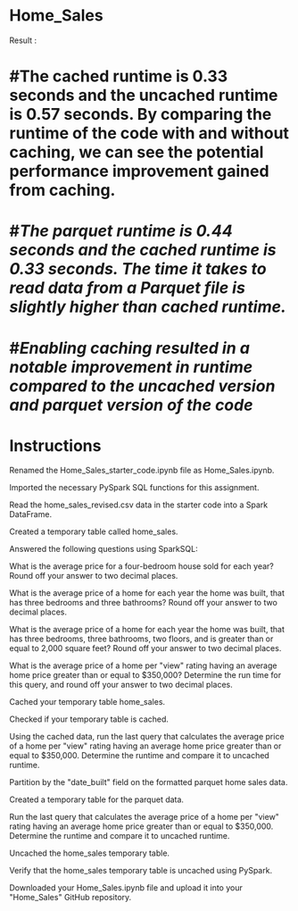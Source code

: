 # Home_Sales
Result : 
# #**The cached runtime is 0.33 seconds and the uncached runtime is 0.57 seconds. By comparing the runtime of the code with and without caching, we can see the potential performance improvement gained from caching.**

# #***The parquet runtime is 0.44 seconds and the cached runtime is 0.33 seconds. The time it takes to read data from a Parquet file is slightly higher than cached runtime.***

# #***Enabling caching resulted in a notable improvement in runtime compared to the uncached version and parquet version of the code***

# Instructions
Renamed the Home_Sales_starter_code.ipynb file as Home_Sales.ipynb.

Imported the necessary PySpark SQL functions for this assignment.

Read the home_sales_revised.csv data in the starter code into a Spark DataFrame.

Created a temporary table called home_sales.

Answered the following questions using SparkSQL:

What is the average price for a four-bedroom house sold for each year? Round off your answer to two decimal places.

What is the average price of a home for each year the home was built, that has three bedrooms and three bathrooms? Round off your answer to two decimal places.

What is the average price of a home for each year the home was built, that has three bedrooms, three bathrooms, two floors, and is greater than or equal to 2,000 square feet? Round off your answer to two decimal places.

What is the average price of a home per "view" rating having an average home price greater than or equal to $350,000? Determine the run time for this query, and round off your answer to two decimal places.

Cached your temporary table home_sales.

Checked if your temporary table is cached.

Using the cached data, run the last query that calculates the average price of a home per "view" rating having an average home price greater than or equal to $350,000. Determine the runtime and compare it to uncached runtime.

Partition by the "date_built" field on the formatted parquet home sales data.

Created a temporary table for the parquet data.

Run the last query that calculates the average price of a home per "view" rating having an average home price greater than or equal to $350,000. Determine the runtime and compare it to uncached runtime.

Uncached the home_sales temporary table.

Verify that the home_sales temporary table is uncached using PySpark.

Downloaded your Home_Sales.ipynb file and upload it into your "Home_Sales" GitHub repository.

